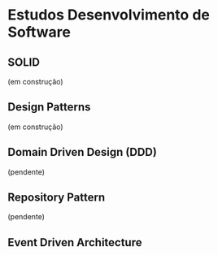 # Estudos Desenvolvimento de Software

## SOLID
(em construção)

## Design Patterns
(em construção)

## Domain Driven Design (DDD)
(pendente)

## Repository Pattern
(pendente)

## Event Driven Architecture